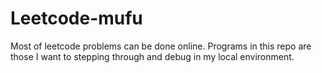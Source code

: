 # Leetcode-mufu

Most of leetcode problems can be done online. Programs in this repo are those I want to stepping through and debug in my local environment. 
